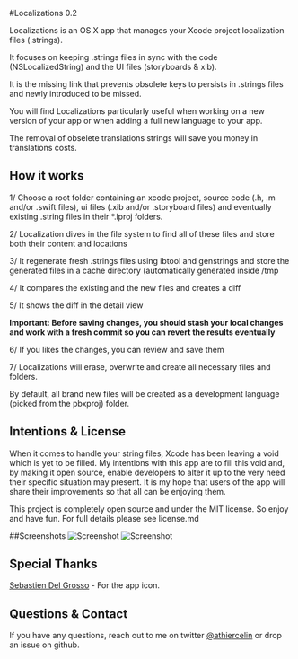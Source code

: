 #Localizations 0.2

Localizations is an OS X app that manages your Xcode project localization files (.strings).

It focuses on keeping .strings files in sync with the code (NSLocalizedString) and the UI files (storyboards & xib). 

It is the missing link that prevents obsolete keys to persists in .strings files and newly introduced to be missed.

You will find Localizations particularly useful when working on a new version of your app or when adding a full new language to your app.

The removal of obselete translations strings will save you money in translations costs.
 
## How it works
1/ Choose a root folder containing an xcode project, source code (.h, .m and/or .swift files), ui files (.xib and/or .storyboard files) and eventually existing .string files in their *.lproj folders.

2/ Localization dives in the file system to find all of these files and store both their content and locations

3/ It regenerate fresh .strings files using ibtool and genstrings and store the generated files in a cache directory (automatically generated inside /tmp

4/ It compares the existing and the new files and creates a diff

5/ It shows the diff in the detail view

**Important: Before saving changes, you should stash your local changes and work with a fresh commit so you can revert the results eventually**

6/ If you likes the changes, you can review and save them

7/ Localizations will erase, overwrite and create all necessary files and folders.

By default, all brand new files will be created as a development language (picked from the pbxproj) folder.

## Intentions & License
When it comes to handle your string files, Xcode has been leaving a void which is yet to be filled.
My intentions with this app are to fill this void and, by making it open source, enable developers to alter it up to the very need their specific situation may present. It is my hope that users of the app will share their improvements so that all can be enjoying them.

This project is completely open source and under the MIT license. So enjoy and have fun. For full details please see license.md

##Screenshots
![Screenshot](https://github.com/athiercelin/Localizations/blob/master/Screenshots/localization-0.1-4.png?raw=true)
![Screenshot](https://github.com/athiercelin/Localizations/blob/master/Screenshots/localization-0.1-5.png?raw=true)

## Special Thanks
[Sebastien Del Grosso](http://sebastiendelgrosso.myportfolio.com) - For the app icon.

## Questions & Contact
If you have any questions, reach out to me on twitter [@athiercelin](https://twitter.com/athiercelin) or drop an issue on github.
